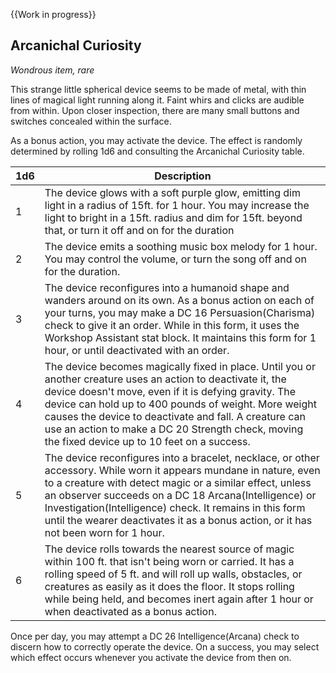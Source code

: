 {{Work in progress}}

## Arcanichal Curiosity
*Wondrous item, rare*

This strange little spherical device seems to be made of metal, with thin lines of magical light running along it. Faint whirs and clicks are audible from within. Upon closer inspection, there are many small buttons and switches concealed within the surface.

As a bonus action, you may activate the device. The effect is randomly determined by rolling 1d6 and consulting the Arcanichal Curiosity table.

| 1d6| Description |
| --- | ------ |
| 1 | The device glows with a soft purple glow, emitting dim light in a radius of 15ft. for 1 hour. You may increase the light to bright in a 15ft. radius and dim for 15ft. beyond that, or turn it off and on for the duration |
| 2 | The device emits a soothing music box melody for 1 hour. You may control the volume, or turn the song off and on for the duration. |
| 3 | The device reconfigures into a humanoid shape and wanders around on its own. As a bonus action on each of your turns, you may make a DC 16 Persuasion(Charisma) check to give it an order. While in this form, it uses the Workshop Assistant stat block. It maintains this form for 1 hour, or until deactivated with an order. |
| 4 | The device becomes magically fixed in place. Until you or another creature uses an action to deactivate it, the device doesn't move, even if it is defying gravity. The device can hold up to 400 pounds of weight. More weight causes the device to deactivate and fall. A creature can use an action to make a DC 20 Strength check, moving the fixed device up to 10 feet on a success. |
| 5 | The device reconfigures into a bracelet, necklace, or other accessory. While worn it appears mundane in nature, even to a creature with detect magic or a similar effect, unless an observer succeeds on a DC 18 Arcana(Intelligence) or Investigation(Intelligence) check. It remains in this form until the wearer deactivates it as a bonus action, or it has not been worn for 1 hour. |
| 6 | The device rolls towards the nearest source of magic within 100 ft. that isn't being worn or carried. It has a rolling speed of 5 ft. and will roll up walls, obstacles, or creatures as easily as it does the floor. It stops rolling while being held, and becomes inert again after 1 hour or when deactivated as a bonus action. |

Once per day, you may attempt a DC 26 Intelligence(Arcana) check to discern how to correctly operate the device. On a success, you may select which effect occurs whenever you activate the device from then on.
